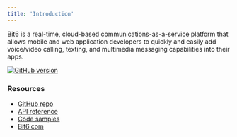 ```yaml
---
title: 'Introduction'
---
```


Bit6 is a real-time, cloud-based communications-as-a-service platform that allows
mobile and web application developers to quickly and easily add voice/video calling,
texting, and multimedia messaging capabilities into their apps.

[![GitHub version](https://badge.fury.io/gh/bit6%2Fbit6-android-sdk.svg)](https://github.com/bit6/bit6-android-sdk)

### Resources

* [GitHub repo](https://github.com/bit6/bit6-android-sdk)
* [API reference](api/)
* [Code samples](https://github.com/bit6/bit6-android-samples)
* [Bit6.com](http://bit6.com/)
